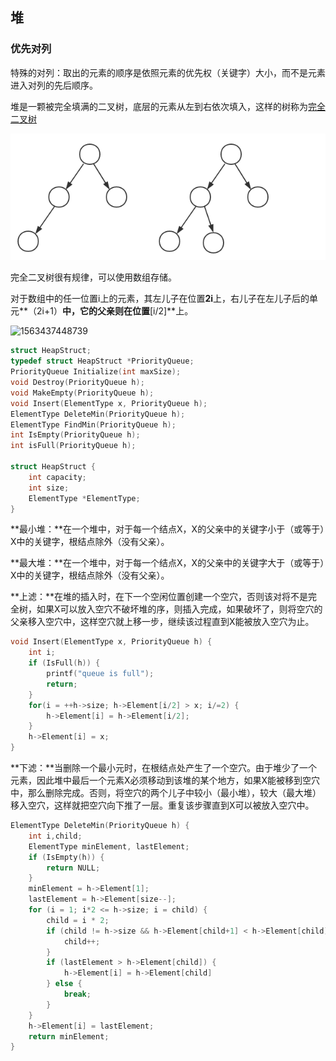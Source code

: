 ## 堆

### 优先对列

特殊的对列：取出的元素的顺序是依照元素的优先权（关键字）大小，而不是元素进入对列的先后顺序。

堆是一颗被完全填满的二叉树，底层的元素从左到右依次填入，这样的树称为<u>完全二叉树</u>

![完全二叉树](https://github.com/Andrew9980/Algorithm/blob/master/data-structure/image/%E5%AE%8C%E5%85%A8%E4%BA%8C%E5%8F%89%E6%A0%91.png)

完全二叉树很有规律，可以使用数组存储。

对于数组中的任一位置i上的元素，其左儿子在位置**2i**上，右儿子在左儿子后的单元**（2i+1）**中，它的父亲则在位置**[i/2]**上。

![1563437448739](https://github.com/Andrew9980/Algorithm/blob/master/data-structure/image/堆.png)

``` c
struct HeapStruct;
typedef struct HeapStruct *PriorityQueue;
PriorityQueue Initialize(int maxSize);
void Destroy(PriorityQueue h);
void MakeEmpty(PriorityQueue h);
void Insert(ElementType x, PriorityQueue h);
ElementType DeleteMin(PriorityQueue h);
ElementType FindMin(PriorityQueue h);
int IsEmpty(PriorityQueue h);
int isFull(PriorityQueue h);

struct HeapStruct {
    int capacity;
    int size;
    ElementType *ElementType;
}

```

**最小堆：**在一个堆中，对于每一个结点X，X的父亲中的关键字小于（或等于）X中的关键字，根结点除外（没有父亲）。

**最大堆：**在一个堆中，对于每一个结点X，X的父亲中的关键字大于（或等于）X中的关键字，根结点除外（没有父亲）。

**上滤：**在堆的插入时，在下一个空闲位置创建一个空穴，否则该对将不是完全树，如果X可以放入空穴不破坏堆的序，则插入完成，如果破坏了，则将空穴的父亲移入空穴中，这样空穴就上移一步，继续该过程直到X能被放入空穴为止。

``` c
void Insert(ElementType x, PriorityQueue h) {
    int i;
    if (IsFull(h)) {
    	printf("queue is full");
        return;
    }
    for(i = ++h->size; h->Element[i/2] > x; i/=2) {
        h->Element[i] = h->Element[i/2];
    }
    h->Element[i] = x;
}
```

**下滤：**当删除一个最小元时，在根结点处产生了一个空穴。由于堆少了一个元素，因此堆中最后一个元素X必须移动到该堆的某个地方，如果X能被移到空穴中，那么删除完成。否则，将空穴的两个儿子中较小（最小堆），较大（最大堆）移入空穴，这样就把空穴向下推了一层。重复该步骤直到X可以被放入空穴中。

``` c
ElementType DeleteMin(PriorityQueue h) {
    int i,child;
    ElementType minElement, lastElement;
    if (IsEmpty(h)) {
        return NULL;
    }
    minElement = h->Element[1];
    lastElement = h->Element[size--];
    for (i = 1; i*2 <= h->size; i = child) {
        child = i * 2;
        if (child != h->size && h->Element[child+1] < h->Element[child]) {
            child++;
        }
        if (lastElement > h->Element[child]) {
            h->Element[i] = h->Element[child]
        } else {
            break;
        }
    }
    h->Element[i] = lastElement;
    return minElement;
}
```

